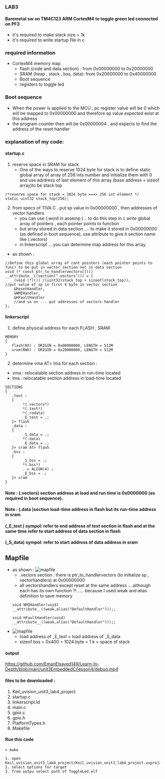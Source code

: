
### LAB3
#### Baremetal sw on TM4C123 ARM CortexM4 to toggle green led connected on PF3 
- it's required to make stack size = 1k 
- it's required to write startup file in c 
### required information 
- CortexM4 memory map 
	- flash (code and data section) : from 0x00000000  to 0x20000000
	- SRAM (heap , stack , bss, data): from 0x20000000 to 0x40000000
	- Boot sequence 
	- registers to toggle led
### Boot sequence 
- When the power is applied to the MCU , pc register value will be 0 which will be mapped to 
0x00000000 and therefore sp value expected exist at this address 
- the program counter then will be 0x00000004 , and expects to find the address of the reset handler 
### explanation of my code: 
#### startup.c
1. reserve space in SRAM for stack 
	- One of the ways to reserve 1024 byte for stack is to define static global array of array of 256 ints number and initialize them with 0 and use adrdress of last element of this array (base address +  sizeof array)to be stack top
```
/*reserve space for stack = 1024 byte ===> 256 int element */
static uint32 stack_top[256];
```	
2. from specs of TIVA C ..put sp value  in 0x00000000 , then addresses of vector handlers 
	- you can use (.word in assemp ) .. to do this step in c write global array of pointers , each pointer points to function 
	- but array stored in data section .... to make it stored in 0x00000000 (as defined in boot sequence), use attribute to give it section name like (.vectors)
	- in linkerscript ... you can determine map address for this array 
- as shown :
```
//define this global array of cont pointers (each pointer points to func) to be put in vector section not in data section
void (* const ptr_to_handlervectors[])() __attribute__((section(".vectors"))) = {
	(void (*)()) ((uint32)stack_top + sizeof(stack_top)),                                   //put value of sp in first 4 byte in vector section
	&ResetHandler,
	&NMIHandler,
	&HFaultHandler
	//and so on ... put addresses of vectors handler 
};
```

#### linkerscript
1. define physical address for each FLASH , SRAM 
```
MEMORY
{
   flash(RX) : ORIGIN = 0x00000000, LENGTH = 512M 
   sram(RWX) : ORIGIN = 0x20000000, LENGTH = 512M
}
```
2. determine vma AT> lma  for each section : 
- vma : relocatable section address in run-time located 
- lma : relocatable section address in load-time located 

```
SECTIONS
{   
   .text :
   {
		*(.vectors*)
		*(.text*)
		*(.rodata)
		_E_text = .;
   }> flash
   .data :
   {
		_S_data = .;
		*(.data)
		_E_data = .;
   }> sram AT> flash
   .bss :
   {
		_S_bss = .;
		*(.bss*)
		. = ALIGN(4) ;
		_E_bss = .;
   }> sram
}
```
#### **Note** :  (.vectors)  section address at  load and run time is  0x0000000 (as required in boot sequence).
#### **Note** : (.data )section  load-time address in flash but its run-time address in sram
#### **(_E_text ) sympol**:  refer to end address of text section in flash and at the same time refer to start address of data section in flash
#### **(_S_data) sympol**:  refer to start address of data address in sram

## Mapfile 
- as shown : 
![mapfile](https://github.com/EmanElsayed149/Learn-In-Depth/blob/main/unit3EmbeddedC/lesson4/1.png)
	- .vectors section : there is ptr_to_handlervectors (to initialize sp , vectorhandlers) at 0x00000000
	- all vectorshandlers except reset  at the same address ....although each has its own function ?! ..... because I used weak and alias definition to save memory 
	```
	void NMIHandler(void)        __attribute__((weak,alias("DefaultHandler")));;
	```
	```
	void HFaultHandler(void)     __attribute__((weak,alias("DefaultHandler")));;
	```
- ![mapfile](https://github.com/EmanElsayed149/Learn-In-Depth/blob/main/unit3EmbeddedC/lesson4/2.png)
	- load address of _E_text = load address of _S_data 
	- sizeof bss = 0x400 = 1024 byte = 1 k = space of stack 
	
	
#### output 
https://github.com/EmanElsayed149/Learn-In-Depth/blob/main/unit3EmbeddedC/lesson4/debug.mp4
#### files to be downloaded :
1. Keil_uvision_unit3_lab4_project
2. startup.c 
3. linkerscript.ld
4. main.c
5. gpio.c
6. gpio.h
7. PlatformTypes.h  
8. Makefile

#### Run this code 
```
> make 
```
```
1. open Keil_uvision_unit3_lab4_project/Keil_uvision_unit3_lab4_project.uvprojx
2. select options for target 
3. from outpu select path of ToggleLed.elf
```

